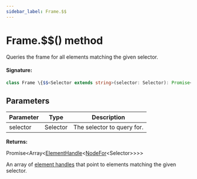 ```yaml
---
sidebar_label: Frame.$$
---
```


# Frame.$$() method

Queries the frame for all elements matching the given selector.

#### Signature:

```typescript
class Frame \{$$<Selector extends string>(selector: Selector): Promise<Array<ElementHandle<NodeFor<Selector>>>>;\}
```

## Parameters

| Parameter | Type     | Description                |
| --------- | -------- | -------------------------- |
| selector  | Selector | The selector to query for. |

**Returns:**

Promise&lt;Array&lt;[ElementHandle](./puppeteer.elementhandle.md)&lt;[NodeFor](./puppeteer.nodefor.md)&lt;Selector&gt;&gt;&gt;&gt;

An array of [element handles](./puppeteer.elementhandle.md) that point to elements matching the given selector.
